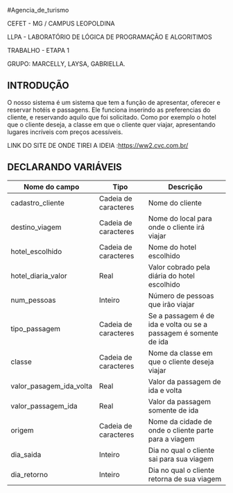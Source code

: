 #Agencia_de_turismo

CEFET - MG / CAMPUS LEOPOLDINA

LLPA - LABORATÓRIO DE LÓGICA DE PROGRAMAÇÃO E ALGORITIMOS 

TRABALHO - ETAPA 1

GRUPO: MARCELLY, LAYSA, GABRIELLA.

## INTRODUÇÃO 

 O nosso sistema é um sistema que tem a função de apresentar, oferecer e reservar hotéis e passagens. Ele funciona inserindo as preferencias do cliente, e reservando aquilo que foi solicitado. Como por exemplo o hotel que o cliente deseja, a classe em que o cliente quer viajar, apresentando lugares incríveis com preços acessíveis.
 
LINK DO SITE DE ONDE TIREI A IDEIA :https://ww2.cvc.com.br/

 ## DECLARANDO VARIÁVEIS 
 
 | Nome do campo |  Tipo  | Descrição |
 | ------------- |  ----  | --------- |
 cadastro_cliente| Cadeia de caracteres | Nome do cliente
 destino_viagem | Cadeia de caracteres | Nome do local para onde o cliente irá viajar
 hotel_escolhido | Cadeia de caracteres | Nome do hotel escolhido 
 hotel_diaria_valor | Real | Valor cobrado pela diária do hotel escolhido
 num_pessoas | Inteiro | Número de pessoas que irão viajar
 tipo_passagem | Cadeia de caracteres | Se a passagem é de ida e volta ou se a passagem é somente de ida
 classe | Cadeia de caracteres | Nome da classe em que o cliente deseja viajar
 valor_pasagem_ida_volta | Real | Valor da passagem de ida e volta
 valor_passagem_ida | Real | Valor da passagem somente de ida
 origem | Cadeia de caracteres | Nome da cidade de onde o cliente parte para a viagem 
 dia_saida | Inteiro | Dia no qual o cliente sai para sua viagem
 dia_retorno | Inteiro | Dia no qual o cliente retorna de sua viagem
 
